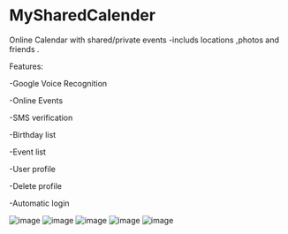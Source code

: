 # MySharedCalender

Online Calendar with shared/private events -includs locations ,photos and friends .

Features:

-Google Voice Recognition

-Online Events

-SMS verification

-Birthday list

-Event list

-User profile

-Delete profile

-Automatic login

![image](https://user-images.githubusercontent.com/74130405/125119900-64a65400-e0fa-11eb-87eb-4fa784c36024.png)        ![image](https://user-images.githubusercontent.com/74130405/125119795-417ba480-e0fa-11eb-9471-34fa9bb57d3c.png)                              ![image](https://user-images.githubusercontent.com/74130405/125119941-725bd980-e0fa-11eb-8fd9-7a21c5e24778.png)                              ![image](https://user-images.githubusercontent.com/74130405/125119960-77208d80-e0fa-11eb-8e90-70b84ab661fe.png)                              ![image](https://user-images.githubusercontent.com/74130405/125119981-7e479b80-e0fa-11eb-90ef-be9023a0ed28.png)









 
